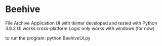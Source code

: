 # Beehive
File Archive Application
UI with tkinter
developed and tested with Python 3.6.2 
UI works cross-platform
Logic only works with windows (for now)

to run the program:
python BeehiveUI.py

